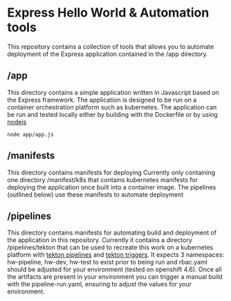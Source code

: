 # Express Hello World & Automation tools

This repository contains a collection of tools that allows you to automate deployment of the Express application contained in the /app directory.

## /app

This directory contains a simple application written in Javascript based on the Express framework. The application is designed to be run on a container orchestration platform such as kubernetes. The application can be run and tested locally either by building with the Dockerfile or by using [nodejs](https://nodejs.org/en/)

```node app/app.js```

## /manifests

This directory contains manifests for deploying Currently only containing one directory /manifest/k8s that contains kubernetes manifests for deploying the application once built into a container image. The pipelines (outlined below) use these manifests to automate deployment

## /pipelines

This directory contains manifests for automating build and deployment of the application in this repository. Currently it contains a directory /pipelines/tekton that can be used to recreate this work on a kubernetes platform with [tekton pipelines](https://github.com/tektoncd/pipeline) and [tekton triggers](https://github.com/tektoncd/triggers). It expects 3 namespaces: hw-pipeline, hw-dev, hw-test to exist prior to being run and rbac.yaml should be adjusted for your environment (tested on openshift 4.6). Once all the artifacts are present in your environment you can trigger a manual build with the pipeline-run.yaml, ensuring to adjust the values for your environment.
